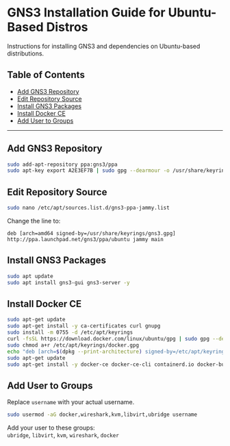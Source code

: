 # GNS3 Installation Guide for Ubuntu-Based Distros

Instructions for installing GNS3 and dependencies on Ubuntu-based distributions.

## Table of Contents

- [Add GNS3 Repository](#add-gns3-repository)
- [Edit Repository Source](#edit-repository-source)
- [Install GNS3 Packages](#install-gns3-packages)
- [Install Docker CE](#install-docker-ce)
- [Add User to Groups](#add-user-to-groups)

---

## Add GNS3 Repository

```bash
sudo add-apt-repository ppa:gns3/ppa
sudo apt-key export A2E3EF7B | sudo gpg --dearmour -o /usr/share/keyrings/gns3.gpg
```

## Edit Repository Source

```bash
sudo nano /etc/apt/sources.list.d/gns3-ppa-jammy.list
```

Change the line to:

```
deb [arch=amd64 signed-by=/usr/share/keyrings/gns3.gpg] http://ppa.launchpad.net/gns3/ppa/ubuntu jammy main
```

## Install GNS3 Packages

```bash
sudo apt update
sudo apt install gns3-gui gns3-server -y
```

## Install Docker CE

```bash
sudo apt-get update
sudo apt-get install -y ca-certificates curl gnupg
sudo install -m 0755 -d /etc/apt/keyrings
curl -fsSL https://download.docker.com/linux/ubuntu/gpg | sudo gpg --dearmor -o /etc/apt/keyrings/docker.gpg
sudo chmod a+r /etc/apt/keyrings/docker.gpg
echo "deb [arch=$(dpkg --print-architecture) signed-by=/etc/apt/keyrings/docker.gpg] https://download.docker.com/linux/ubuntu $(. /etc/os-release && echo $VERSION_CODENAME) stable" | sudo tee /etc/apt/sources.list.d/docker.list > /dev/null
sudo apt-get update
sudo apt-get install -y docker-ce docker-ce-cli containerd.io docker-buildx-plugin docker-compose-plugin
```

## Add User to Groups

Replace `username` with your actual username.

```bash
sudo usermod -aG docker,wireshark,kvm,libvirt,ubridge username
```

Add your user to these groups:  
`ubridge`, `libvirt`, `kvm`, `wireshark`, `docker`

